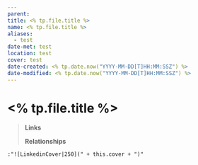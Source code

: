 ```yaml
---
parent: 
title: <% tp.file.title %>
name: <% tp.file.title %>
aliases:
  - test
date-met: test
location: test
cover: test
date-created: <% tp.date.now("YYYY-MM-DD[T]HH:MM:SSZ") %>
date-modified: <% tp.date.now("YYYY-MM-DD[T]HH:MM:SSZ") %>
---
```


# <% tp.file.title %>

> **Links**
>
> **Relationships**

`:"![LinkedinCover|250](" + this.cover + ")"`
